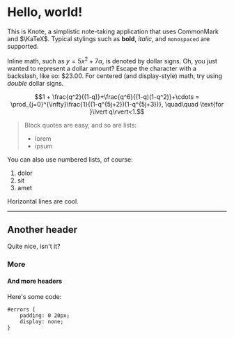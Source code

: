 Hello, world!
============

This is Knote, a simplistic note-taking application that uses CommonMark and $\KaTeX$. Typical stylings such as **bold**, *italic*, and `monospaced` are supported.

Inline math, such as $y = 5x^2 +7\alpha$, is denoted by dollar signs. Oh, you just wanted to represent a dollar amount? Escape the character with a backslash, like so: \$23.00. For centered (and display-style) math, try using *double* dollar signs.

$$1 + \frac{q^2}{(1-q)}+\frac{q^6}{(1-q)(1-q^2)}+\cdots = \prod_{j=0}^{\infty}\frac{1}{(1-q^{5j+2})(1-q^{5j+3})}, \quad\quad \text{for }\lvert q\rvert<1.$$

> Block quotes are easy, and so are lists:
> * lorem
> * ipsum

You can also use numbered lists, of course:
1. dolor
2. sit
3. amet

Horizontal lines are cool.
***
## Another header
Quite nice, isn't it?
### More
#### And more headers

Here's some code:
~~~
#errors {
    padding: 0 20px;
    display: none;
}
~~~